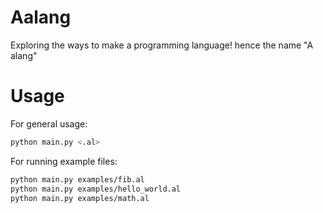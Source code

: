 # Aalang
Exploring the ways to make a programming language! hence the name "A alang"

# Usage

For general usage:
```bash
python main.py <.al>
```

For running example files:
```bash
python main.py examples/fib.al
python main.py examples/hello_world.al
python main.py examples/math.al
```

